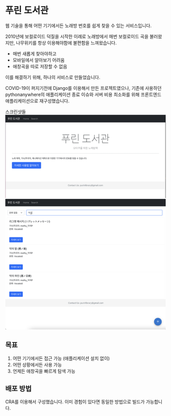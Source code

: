 # 푸린 도서관

웹 기술을 통해 어떤 기기에서든 노래방 번호를 쉽게 찾을 수 있는 서비스입니다.

2010년에 보컬로이드 덕질을 시작한 이례로 노래방에서 매번 보컬로이드 곡을 불러왔지만, 나무위키를 항상 이용해야함에 불편함을 느껴왔습니다.

- 매번 새롭게 찾아야하고
- 모바일에서 알아보기 어려움
- 애창곡을 따로 저장할 수 없음

이를 해결하기 위해, 하나의 서비스로 만들었습니다.

COVID-19이 퍼지기전에 Django를 이용해서 만든 프로젝트였으나, 기존에 사용하던 pythonanywhere의 애플리케이션 종료 이슈와 서버 비용 최소화를 위해 프론트엔드 애플리케이션으로 재구성했습니다.

스크린샷들
![스크린샷1](https://github.com/crlotwhite/purin-library-react/blob/main/readme/%EC%8A%A4%ED%81%AC%EB%A6%B0%EC%83%B7%202022-05-28%20%EC%98%A4%ED%9B%84%2011.46.37.png)
![스크린샷2](https://github.com/crlotwhite/purin-library-react/blob/main/readme/%EC%8A%A4%ED%81%AC%EB%A6%B0%EC%83%B7%202022-05-29%20%EC%98%A4%EC%A0%84%2012.00.45.png)


## 목표
1. 어떤 기기에서든 접근 가능 (애플리케이션 설치 없이)
2. 어떤 상황에서든 사용 가능
3. 언제든 애창곡을 빠르게 탐색 가능

## 배포 방법
CRA를 이용해서 구성했습니다.
이미 경험이 있다면 동일한 방법으로 빌드가 가능합니다.
